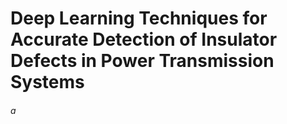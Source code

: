 # Deep Learning Techniques for Accurate Detection of Insulator Defects in Power Transmission Systems
###### a
